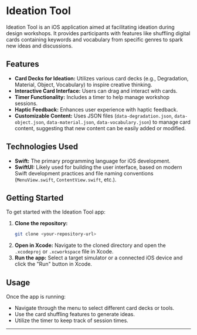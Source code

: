 # Ideation Tool

Ideation Tool is an iOS application aimed at facilitating ideation during design workshops. It provides participants with features like shuffling digital cards containing keywords and vocabulary from specific genres to spark new ideas and discussions.

## Features

*   **Card Decks for Ideation:** Utilizes various card decks (e.g., Degradation, Material, Object, Vocabulary) to inspire creative thinking.
*   **Interactive Card Interface:** Users can drag and interact with cards.
*   **Timer Functionality:** Includes a timer to help manage workshop sessions.
*   **Haptic Feedback:** Enhances user experience with haptic feedback.
*   **Customizable Content:** Uses JSON files (`data-degradation.json`, `data-object.json`, `data-material.json`, `data-vocabulary.json`) to manage card content, suggesting that new content can be easily added or modified.

## Technologies Used

*   **Swift:** The primary programming language for iOS development.
*   **SwiftUI:** Likely used for building the user interface, based on modern Swift development practices and file naming conventions (`MenuView.swift`, `ContentView.swift`, etc.).

## Getting Started

To get started with the Ideation Tool app:

1.  **Clone the repository:**
    ```bash
    git clone <your-repository-url>
    ```
2.  **Open in Xcode:**
    Navigate to the cloned directory and open the `.xcodeproj` or `.xcworkspace` file in Xcode.
3.  **Run the app:**
    Select a target simulator or a connected iOS device and click the "Run" button in Xcode.

## Usage

Once the app is running:
*   Navigate through the menu to select different card decks or tools.
*   Use the card shuffling features to generate ideas.
*   Utilize the timer to keep track of session times.

---